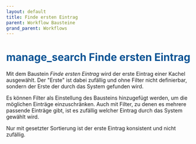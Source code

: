 ```yaml
---
layout: default
title: Finde ersten Eintrag
parent: Workflow Bausteine
grand_parent: Workflows
---
```


# <span style="color:#0b5394"><span class="material-icons">manage_search</span> **Finde ersten Eintrag**</span>

Mit dem Baustein _Finde ersten Eintrag_ wird der erste Eintrag einer Kachel ausgewählt.
Der "Erste" ist dabei zufällig und ohne Filter nicht definierbar, sondern der Erste der durch das System gefunden wird.

Es können Filter als Einstellung des Bausteins hinzugefügt werden, um die möglichen Einträge einzuschränken.
Auch mit Filter, zu denen es mehrere passende Einträge gibt, ist es zufällig welcher Eintrag durch das System gewählt wird.

Nur mit gesetzter Sortierung ist der erste Eintrag konsistent und nicht zufällig.

